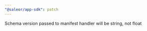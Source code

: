 ```yaml
---
"@saleor/app-sdk": patch
---
```


Schema version passed to manifest handler will be string, not float
